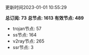 更新时间2023-01-01 10:55:29

**总订阅: 73**
**总节点: 1613**
**有效节点: 489**
- trojan节点: 57
- ss节点: 164
- v2ray节点: 265
- ssr节点: 3
